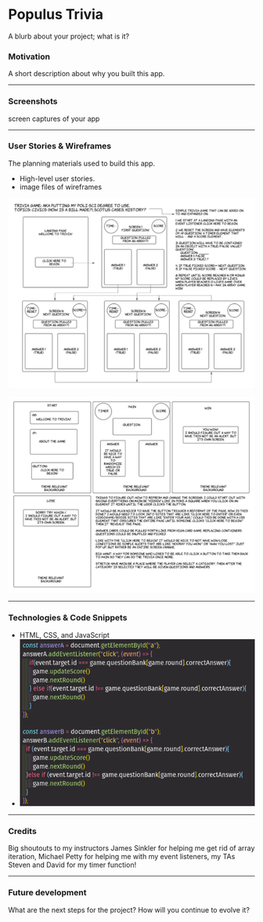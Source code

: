 # Populus Trivia
A blurb about your project; what is it?

### Motivation
A short description about why you built this app.

---
### Screenshots
screen captures of your app

---
### User Stories & Wireframes
The planning materials used to build this app.
* High-level user stories.
* image files of wireframes

![wireframe 1](./wire-frames/wire-frame-1.png)

![wireframe 2](./wire-frames/wire-frame-2.png)

---
### Technologies & Code Snippets
* HTML, CSS, and JavaScript
* ![some code](./images/event-listeners.png)

---
### Credits
Big shoutouts to my instructors James Sinkler for helping me get rid of array iteration, Michael Petty for helping me with my event listeners, my TAs Steven and David for my timer function!

---

### Future development
What are the next steps for the project? How will you continue to evolve it?